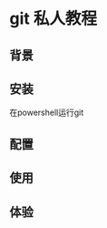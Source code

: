 # git 私人教程

## 背景

## 安装
在powershell运行git
[](http://jingyan.baidu.com/article/d2b1d1029065ba5c7e37d43e.html?st=2&os=0&bd_page_type=1&net_type=2)
## 配置

## 使用

## 体验


